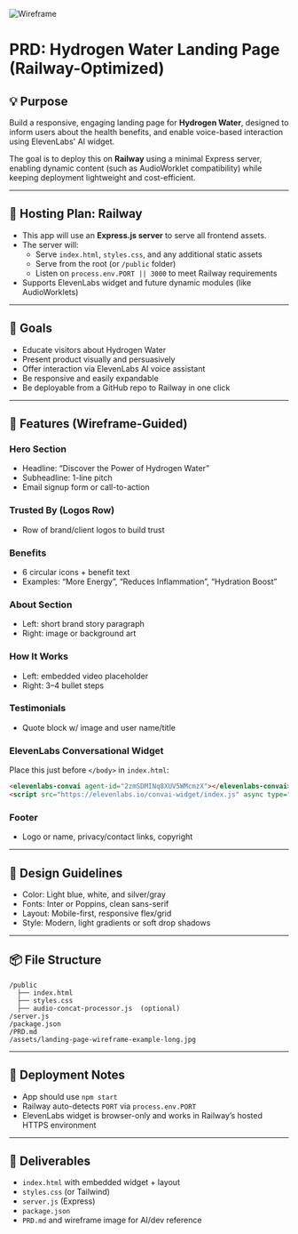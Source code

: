 ![Wireframe](./assets/landing-page-wireframe-example-long.jpg)

# PRD: Hydrogen Water Landing Page (Railway-Optimized)

## 💡 Purpose
Build a responsive, engaging landing page for **Hydrogen Water**, designed to inform users about the health benefits, and enable voice-based interaction using ElevenLabs' AI widget.

The goal is to deploy this on **Railway** using a minimal Express server, enabling dynamic content (such as AudioWorklet compatibility) while keeping deployment lightweight and cost-efficient.

---

## 🚀 Hosting Plan: Railway

- This app will use an **Express.js server** to serve all frontend assets.
- The server will:
  - Serve `index.html`, `styles.css`, and any additional static assets
  - Serve from the root (or `/public` folder)
  - Listen on `process.env.PORT || 3000` to meet Railway requirements
- Supports ElevenLabs widget and future dynamic modules (like AudioWorklets)

---

## 🎯 Goals

- Educate visitors about Hydrogen Water
- Present product visually and persuasively
- Offer interaction via ElevenLabs AI voice assistant
- Be responsive and easily expandable
- Be deployable from a GitHub repo to Railway in one click

---

## 🧩 Features (Wireframe-Guided)

### Hero Section
- Headline: “Discover the Power of Hydrogen Water”
- Subheadline: 1-line pitch
- Email signup form or call-to-action

### Trusted By (Logos Row)
- Row of brand/client logos to build trust

### Benefits
- 6 circular icons + benefit text
- Examples: “More Energy”, “Reduces Inflammation”, “Hydration Boost”

### About Section
- Left: short brand story paragraph
- Right: image or background art

### How It Works
- Left: embedded video placeholder
- Right: 3–4 bullet steps

### Testimonials
- Quote block w/ image and user name/title

### ElevenLabs Conversational Widget
Place this just before `</body>` in `index.html`:

```html
<elevenlabs-convai agent-id="2zmSDMINq8XUV5WMcmzX"></elevenlabs-convai>
<script src="https://elevenlabs.io/convai-widget/index.js" async type="text/javascript"></script>
```

### Footer
- Logo or name, privacy/contact links, copyright

---

## 🎨 Design Guidelines

- Color: Light blue, white, and silver/gray
- Fonts: Inter or Poppins, clean sans-serif
- Layout: Mobile-first, responsive flex/grid
- Style: Modern, light gradients or soft drop shadows

---

## 📦 File Structure

```
/public
  ├── index.html
  ├── styles.css
  ├── audio-concat-processor.js  (optional)
/server.js
/package.json
/PRD.md
/assets/landing-page-wireframe-example-long.jpg
```

---

## 🔗 Deployment Notes

- App should use `npm start`
- Railway auto-detects `PORT` via `process.env.PORT`
- ElevenLabs widget is browser-only and works in Railway’s hosted HTTPS environment

---

## 🧱 Deliverables

- `index.html` with embedded widget + layout
- `styles.css` (or Tailwind)
- `server.js` (Express)
- `package.json`
- `PRD.md` and wireframe image for AI/dev reference
